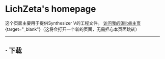 # LichZeta's homepage
这个页面主要用于提供Synthesizer V的工程文件。
[访问我的Bilibili主页](https://space.bilibili.com/20361369?spm_id_from=333.1007.0.0){target="_blank"}（这将会打开一个新的页面，无需担心本页面跳转）
***
## · 下载
